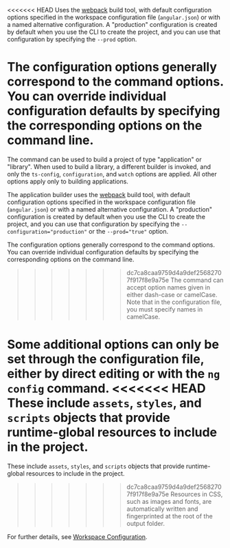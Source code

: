 <<<<<<< HEAD
Uses the [webpack](https://webpack.js.org/) build tool, with default configuration options specified in the workspace configuration file (`angular.json`) or with a named alternative configuration. 
A "production" configuration is created by default when you use the CLI to create the project, and you can use that configuration by specifying the `--prod` option.

The configuration options generally correspond to the command options.
You can override individual configuration defaults by specifying the corresponding options on the command line. 
=======
The command can be used to build a project of type "application" or "library".
When used to build a library, a different builder is invoked, and only the `ts-config`, `configuration`, and `watch` options are applied.
All other options apply only to building applications.

The application builder uses the [webpack](https://webpack.js.org/) build tool, with default configuration options specified in the workspace configuration file (`angular.json`) or with a named alternative configuration.
A "production" configuration is created by default when you use the CLI to create the project, and you can use that configuration by specifying the `--configuration="production"` or the `--prod="true"` option.

The configuration options generally correspond to the command options.
You can override individual configuration defaults by specifying the corresponding options on the command line.
>>>>>>> dc7ca8caa9759d4a9def25682707f917f8e9a75e
The command can accept option names given in either dash-case or camelCase.
Note that in the configuration file, you must specify names in camelCase.

Some additional options can only be set through the configuration file,
either by direct editing or with the `ng config` command.
<<<<<<< HEAD
These include `assets`, `styles`, and `scripts` objects that provide runtime-global resources to include in the project. 
=======
These include `assets`, `styles`, and `scripts` objects that provide runtime-global resources to include in the project.
>>>>>>> dc7ca8caa9759d4a9def25682707f917f8e9a75e
Resources in CSS, such as images and fonts, are automatically written and fingerprinted at the root of the output folder.

For further details, see [Workspace Configuration](guide/workspace-config).
